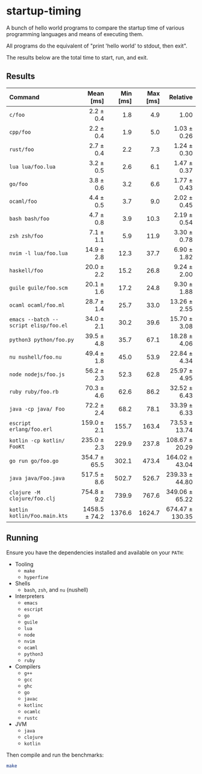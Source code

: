 startup-timing
==============

A bunch of hello world programs to compare the startup time of various programming languages and means of executing them.

All programs do the equivalent of "print 'hello world' to stdout, then exit".

The results below are the total time to start, run, and exit.

Results
-------

| Command | Mean [ms] | Min [ms] | Max [ms] | Relative |
|:---|---:|---:|---:|---:|
| `c/foo` | 2.2 ± 0.4 | 1.8 | 4.9 | 1.00 |
| `cpp/foo` | 2.2 ± 0.4 | 1.9 | 5.0 | 1.03 ± 0.26 |
| `rust/foo` | 2.7 ± 0.4 | 2.2 | 7.3 | 1.24 ± 0.30 |
| `lua lua/foo.lua` | 3.2 ± 0.5 | 2.6 | 6.1 | 1.47 ± 0.37 |
| `go/foo` | 3.8 ± 0.6 | 3.2 | 6.6 | 1.77 ± 0.43 |
| `ocaml/foo` | 4.4 ± 0.5 | 3.7 | 9.0 | 2.02 ± 0.45 |
| `bash bash/foo` | 4.7 ± 0.8 | 3.9 | 10.3 | 2.19 ± 0.54 |
| `zsh zsh/foo` | 7.1 ± 1.1 | 5.9 | 11.9 | 3.30 ± 0.78 |
| `nvim -l lua/foo.lua` | 14.9 ± 2.8 | 12.3 | 37.7 | 6.90 ± 1.82 |
| `haskell/foo` | 20.0 ± 2.2 | 15.2 | 26.8 | 9.24 ± 2.00 |
| `guile guile/foo.scm` | 20.1 ± 1.6 | 17.2 | 24.8 | 9.30 ± 1.88 |
| `ocaml ocaml/foo.ml` | 28.7 ± 1.4 | 25.7 | 33.0 | 13.26 ± 2.55 |
| `emacs --batch --script elisp/foo.el` | 34.0 ± 2.1 | 30.2 | 39.6 | 15.70 ± 3.08 |
| `python3 python/foo.py` | 39.5 ± 4.8 | 35.7 | 67.1 | 18.28 ± 4.06 |
| `nu nushell/foo.nu` | 49.4 ± 1.8 | 45.0 | 53.9 | 22.84 ± 4.34 |
| `node nodejs/foo.js` | 56.2 ± 2.3 | 52.3 | 62.8 | 25.97 ± 4.95 |
| `ruby ruby/foo.rb` | 70.3 ± 4.6 | 62.6 | 86.2 | 32.52 ± 6.43 |
| `java -cp java/ Foo` | 72.2 ± 2.4 | 68.2 | 78.1 | 33.39 ± 6.33 |
| `escript erlang/foo.erl` | 159.0 ± 2.1 | 155.7 | 163.4 | 73.53 ± 13.74 |
| `kotlin -cp kotlin/ FooKt` | 235.0 ± 2.3 | 229.9 | 237.8 | 108.67 ± 20.29 |
| `go run go/foo.go` | 354.7 ± 65.5 | 302.1 | 473.4 | 164.02 ± 43.04 |
| `java java/Foo.java` | 517.5 ± 8.6 | 502.7 | 526.7 | 239.33 ± 44.80 |
| `clojure -M clojure/foo.clj` | 754.8 ± 9.2 | 739.9 | 767.6 | 349.06 ± 65.22 |
| `kotlin kotlin/Foo.main.kts` | 1458.5 ± 74.2 | 1376.6 | 1624.7 | 674.47 ± 130.35 |

Running
-------

Ensure you have the dependencies installed and available on your `PATH`:

- Tooling
  - `make`
  - `hyperfine`
- Shells
    - `bash`, `zsh`, and `nu` (nushell)
- Interpreters
  - `emacs`
  - `escript`
  - `go`
  - `guile`
  - `lua`
  - `node`
  - `nvim`
  - `ocaml`
  - `python3`
  - `ruby`
- Compilers
  - `g++`
  - `gcc`
  - `ghc`
  - `go`
  - `javac`
  - `kotlinc`
  - `ocamlc`
  - `rustc`
- JVM
  - `java`
  - `clojure`
  - `kotlin`

Then compile and run the benchmarks:

```bash
make
```
